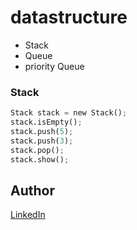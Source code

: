 # datastructure
* Stack 
* Queue
* priority Queue
### Stack
 ```python
Stack stack = new Stack();
stack.isEmpty();
stack.push(5);
stack.push(3);
stack.pop();
stack.show();
 ```
## Author
[LinkedIn](http://linkedin.com/in/krikalyt)
